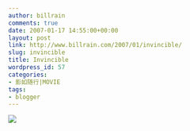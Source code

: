 ```yaml
---
author: billrain
comments: true
date: 2007-01-17 14:55:00+00:00
layout: post
link: http://www.billrain.com/2007/01/invincible/
slug: invincible
title: Invincible
wordpress_id: 57
categories:
- 影如随行|MOVIE
tags:
- blogger
---
```


[![](http://bp2.blogger.com/_lAHIYwHGO4A/Ra45H-hvF0I/AAAAAAAAA_k/0dB5UuMzuX4/s400/U105P28T3D1214661F326DT20060824153040.jpg)](http://bp2.blogger.com/_lAHIYwHGO4A/Ra45H-hvF0I/AAAAAAAAA_k/0dB5UuMzuX4/s1600-h/U105P28T3D1214661F326DT20060824153040.jpg)
